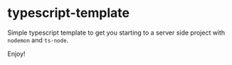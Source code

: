 # typescript-template

Simple typescript template to get you starting to a server side project with `nodemon` and `ts-node`.

Enjoy!
